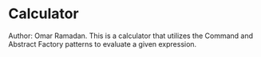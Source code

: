 # Calculator
Author: Omar Ramadan.
This is a calculator that utilizes the Command and Abstract Factory patterns to evaluate a given expression.
